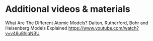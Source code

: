 # Additional videos & materials
 What Are The Different Atomic Models? Dalton, Rutherford, Bohr and Heisenberg Models Explained  https://www.youtube.com/watch?v=v48u8hjqNBU